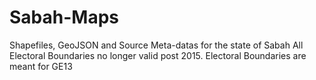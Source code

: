 # Sabah-Maps
Shapefiles, GeoJSON and Source Meta-datas for the state of Sabah
All Electoral Boundaries no longer valid post 2015. Electoral Boundaries are meant for GE13
